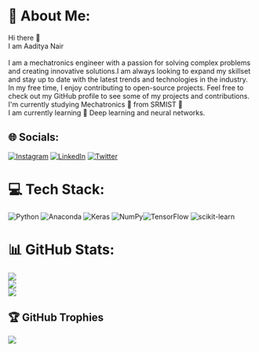 # 💫 About Me:
Hi there 👋<br>I am Aaditya Nair<br><br>I am a mechatronics engineer with a passion for solving complex problems and creating innovative solutions.I am always looking to expand my skillset and stay up to date with the latest trends and technologies in the industry. In my free time, I enjoy contributing to open-source projects. Feel free to check out my GitHub profile to see some of my projects and contributions.<br>I'm currently studying Mechatronics 🤖 from SRMIST 🏫<br>I am currently learning 📜 Deep learning and neural networks.<br>


## 🌐 Socials:
[![Instagram](https://img.shields.io/badge/Instagram-%23E4405F.svg?logo=Instagram&logoColor=white)](https://instagram.com/aadityanairO)
[![LinkedIn](https://img.shields.io/badge/LinkedIn-%230077B5.svg?logo=linkedin&logoColor=white)](https://www.linkedin.com/in/aaditya-nair-83a670229/)
[![Twitter](https://img.shields.io/badge/Twitter-%231DA1F2.svg?logo=Twitter&logoColor=white)](https://twitter.com/@Aaditya_010902) 

# 💻 Tech Stack:
![Python](https://img.shields.io/badge/python-3670A0?style=for-the-badge&logo=python&logoColor=ffdd54) ![Anaconda](https://img.shields.io/badge/Anaconda-%2344A833.svg?style=for-the-badge&logo=anaconda&logoColor=white) ![Keras](https://img.shields.io/badge/Keras-%23D00000.svg?style=for-the-badge&logo=Keras&logoColor=white) ![NumPy](https://img.shields.io/badge/numpy-%23013243.svg?style=for-the-badge&logo=numpy&logoColor=white)![TensorFlow](https://img.shields.io/badge/TensorFlow-%23FF6F00.svg?style=for-the-badge&logo=TensorFlow&logoColor=white) ![scikit-learn](https://img.shields.io/badge/scikit--learn-%23F7931E.svg?style=for-the-badge&logo=scikit-learn&logoColor=white)
# 📊 GitHub Stats:
![](https://github-readme-stats.vercel.app/api?username=ad5454&theme=dark&hide_border=false&include_all_commits=false&count_private=false)<br/>
![](https://github-readme-streak-stats.herokuapp.com/?user=ad5454&theme=dark&hide_border=false)<br/>
![](https://github-readme-stats.vercel.app/api/top-langs/?username=ad5454&theme=dark&hide_border=false&include_all_commits=false&count_private=false&layout=compact)

## 🏆 GitHub Trophies
![](https://github-profile-trophy.vercel.app/?username=ad5454&theme=radical&no-frame=false&no-bg=true&margin-w=4)



<!-- Proudly created with GPRM ( https://gprm.itsvg.in ) -->

